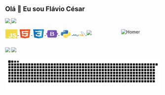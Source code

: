 ## Olá 👋 Eu sou Flávio César

<div>
  <a href="https://github.com/flaviofontes29">
  <img height="180em" src="https://github-readme-stats.vercel.app/api?username=flaviofontes29&show_icons=true&theme=tokyonight&include_all_commits=true&count_private=true"/>
  <img height="180em" src="https://github-readme-stats.vercel.app/api/top-langs/?username=flaviofontes29&layout=compact&langs_count=7&theme=tokyonight"/>
</div>
<div style="display: inline_block"><br>
  <img align="center" alt="Flavio-Js" height="30" width="40" src="https://raw.githubusercontent.com/devicons/devicon/master/icons/javascript/javascript-plain.svg">
  <img align="center" alt="Flavio-HTML" height="30" width="40" src="https://raw.githubusercontent.com/devicons/devicon/master/icons/html5/html5-original.svg">
  <img align="center" alt="Flavio-CSS" height="30" width="40" src="https://raw.githubusercontent.com/devicons/devicon/master/icons/css3/css3-original.svg">
  <img align="center" alt="Flavio-CSS" height="30" width="40" src="https://raw.githubusercontent.com/devicons/devicon/master/icons/bootstrap/bootstrap-plain.svg">
  <img align="center" alt="-Python" height="30" width="40" src="https://raw.githubusercontent.com/devicons/devicon/master/icons/python/python-original.svg">
  <img align="center" alt="-Python" height="30" width="40" src="https://raw.githubusercontent.com/devicons/devicon/master/icons/mysql/mysql-original-wordmark.svg">

  <img src="https://cdn.jsdelivr.net/gh/devicons/devicon/icons/adonisjs/adonisjs-original.svg" />

  <img align="right" alt="Homer " heigth = "148" width = "128" src="https://media.giphy.com/media/xT5LMHxhOfscxPfIfm/giphy.gif">

</div>

##

<div>  
  <a href = "mailto:flavio.carvalho.fontes@gmail.com"><img src="https://img.shields.io/badge/Gmail-D14836?style=for-the-badge&logo=gmail&logoColor=white" target="_blank"></a>
  <a href="https://www.linkedin.com/in/fl%C3%A1vio-c%C3%A9sar-carvalho-fontes-63463712a/" target="_blank"><img src="https://img.shields.io/badge/-LinkedIn-%230077B5?style=for-the-badge&logo=linkedin&logoColor=white" target="_blank"></a> 
 
  ![Snake animation](https://github.com/flaviofontes29/flaviofontes29/blob/output/github-contribution-grid-snake.svg)
 
</div>
